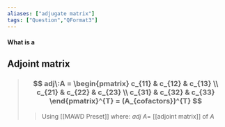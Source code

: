 ```yaml
---
aliases: ["adjugate matrix"]
tags: ["Question","QFormat3"]
---
```


#### What is a
## Adjoint matrix

> ### $$ adj\:A = \begin{pmatrix} c_{11} &  c_{12} &  c_{13} \\  c_{21} &  c_{22} &  c_{23} \\  c_{31} &  c_{32} &  c_{33} \end{pmatrix}^{T} = (A_{cofactors})^{T} $$ 
>> Using [[MAWD Preset]]
>> where:
>> $adj\:A=$ [[adjoint matrix]] of $A$


